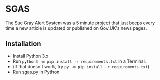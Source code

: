 # SGAS

The Sue Gray Alert System was a 5 minute project that just beeps every time a new article is updated or published on Gov.UK's news pages.

## Installation

- Install Python 3.x
- Run `python3 -m pip install -r requirements.txt` in a Terminal.
- (if that doesn't work, try `py -m pip install -r requirements.txt`)
- Run sgas.py in Python